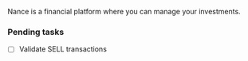 Nance is a financial platform where you can manage your investments.

### Pending tasks

- [ ] Validate SELL transactions
